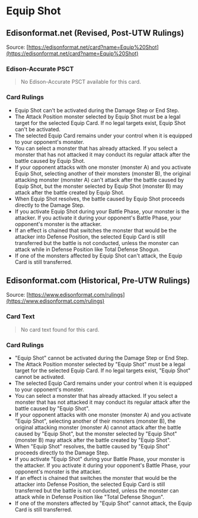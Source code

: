 # Equip Shot

## Edisonformat.net (Revised, Post-UTW Rulings)

Source: [https://edisonformat.net/card?name=Equip%20Shot](https://edisonformat.net/card?name=Equip%20Shot)

### Edison-Accurate PSCT

> No Edison-Accurate PSCT available for this card.

### Card Rulings

*   Equip Shot can't be activated during the Damage Step or End Step.
*   The Attack Position monster selected by Equip Shot must be a legal target for the selected Equip Card. If no legal targets exist, Equip Shot can't be activated.
*   The selected Equip Card remains under your control when it is equipped to your opponent's monster.
*   You can select a monster that has already attacked. If you select a monster that has not attacked it may conduct its regular attack after the battle caused by Equip Shot.
*   If your opponent attacks with one monster (monster A) and you activate Equip Shot, selecting another of their monsters (monster B), the original attacking monster (monster A) can't attack after the battle caused by Equip Shot, but the monster selected by Equip Shot (monster B) may attack after the battle created by Equip Shot.
*   When Equip Shot resolves, the battle caused by Equip Shot proceeds directly to the Damage Step.
*   If you activate Equip Shot during your Battle Phase, your monster is the attacker. If you activate it during your opponent's Battle Phase, your opponent's monster is the attacker.
*   If an effect is chained that switches the monster that would be the attacker into Defense Position, the selected Equip Card is still transferred but the battle is not conducted, unless the monster can attack while in Defense Position like Total Defense Shogun.
*   If one of the monsters affected by Equip Shot can't attack, the Equip Card is still transferred.


## Edisonformat.com (Historical, Pre-UTW Rulings)

Source: [https://www.edisonformat.com/rulings](https://www.edisonformat.com/rulings)

### Card Text

> No card text found for this card.

### Card Rulings

*   "Equip Shot" cannot be activated during the Damage Step or End Step.
*   The Attack Position monster selected by "Equip Shot" must be a legal target for the selected Equip Card. If no legal targets exist, "Equip Shot" cannot be activated.
*   The selected Equip Card remains under your control when it is equipped to your opponent's monster.
*   You can select a monster that has already attacked. If you select a monster that has not attacked it may conduct its regular attack after the battle caused by "Equip Shot".
*   If your opponent attacks with one monster (monster A) and you activate "Equip Shot", selecting another of their monsters (monster B), the original attacking monster (monster A) cannot attack after the battle caused by "Equip Shot", but the monster selected by "Equip Shot" (monster B) may attack after the battle created by "Equip Shot".
*   When "Equip Shot" resolves, the battle caused by "Equip Shot" proceeds directly to the Damage Step.
*   If you activate "Equip Shot" during your Battle Phase, your monster is the attacker. If you activate it during your opponent's Battle Phase, your opponent's monster is the attacker.
*   If an effect is chained that switches the monster that would be the attacker into Defense Position, the selected Equip Card is still transferred but the battle is not conducted, unless the monster can attack while in Defense Position like "Total Defense Shogun".
*   If one of the monsters affected by "Equip Shot" cannot attack, the Equip Card is still transferred.


